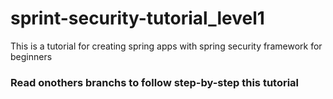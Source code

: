 # sprint-security-tutorial_level1
This is a tutorial for creating spring apps with spring security framework for beginners
### Read onothers branchs to follow step-by-step this tutorial
